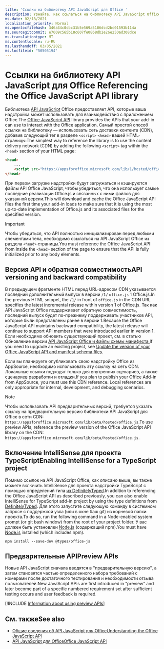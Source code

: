 ```yaml
---
title: 'Ссылки на библиотеку API JavaScript для Office '
description: Узнайте, как ссылаться на библиотеку API JavaScript Office и определения типов в надстройки.
ms.date: 02/18/2021
localization_priority: Normal
ms.openlocfilehash: 346a34c0cbc31b5e569a5106dcd2bc01593b114a
ms.sourcegitcommit: e7009c565b18c607fe0868db2e26e250ad308dce
ms.translationtype: MT
ms.contentlocale: ru-RU
ms.lasthandoff: 03/05/2021
ms.locfileid: "50505194"
---
```

# <a name="referencing-the-office-javascript-api-library"></a><span data-ttu-id="2946a-103">Ссылки на библиотеку API JavaScript для Office </span><span class="sxs-lookup"><span data-stu-id="2946a-103">Referencing the Office JavaScript API library</span></span>

<span data-ttu-id="2946a-104">Библиотека [API JavaScript](../reference/javascript-api-for-office.md) Office предоставляет API, которые ваша надстройка может использовать для взаимодействия с приложением Office.</span><span class="sxs-lookup"><span data-stu-id="2946a-104">The [Office JavaScript API](../reference/javascript-api-for-office.md) library provides the APIs that your add-in can use to interact with the Office application.</span></span> <span data-ttu-id="2946a-105">Самый простой способ ссылки на библиотеку — использовать сеть доставки контента (CDN), добавив следующий тег в разделе `<script>` `<head>` вашей HTML-страницы:</span><span class="sxs-lookup"><span data-stu-id="2946a-105">The simplest way to reference the library is to use the content delivery network (CDN) by adding the following `<script>` tag within the `<head>` section of your HTML page:</span></span>  

```html
<head>
    ...
    <script src="https://appsforoffice.microsoft.com/lib/1/hosted/office.js" type="text/javascript"></script>
</head>
```

<span data-ttu-id="2946a-106">При первом загрузке надстройки будут загружаться и кэшируются файлы API Office JavaScript, чтобы убедиться, что она использует самые последние реализации Office.js и связанных с ними файлов для указанной версии.</span><span class="sxs-lookup"><span data-stu-id="2946a-106">This will download and cache the Office JavaScript API files the first time your add-in loads to make sure that it is using the most up-to-date implementation of Office.js and its associated files for the specified version.</span></span>

> [!IMPORTANT]
> <span data-ttu-id="2946a-107">Чтобы убедиться, что API полностью инициализирован перед любыми элементами тела, необходимо ссылаться на API JavaScript Office из раздела `<head>` страницы.</span><span class="sxs-lookup"><span data-stu-id="2946a-107">You must reference the Office JavaScript API from inside the `<head>` section of the page to ensure that the API is fully initialized prior to any body elements.</span></span>

## <a name="api-versioning-and-backward-compatibility"></a><span data-ttu-id="2946a-108">Версия API и обратная совместимость</span><span class="sxs-lookup"><span data-stu-id="2946a-108">API versioning and backward compatibility</span></span>

<span data-ttu-id="2946a-109">В предыдущем фрагменте HTML перед URL-адресом CDN указывается последний дополнительный выпуск в версии `/1/` `office.js` 1 Office.js.</span><span class="sxs-lookup"><span data-stu-id="2946a-109">In the previous HTML snippet, the `/1/` in front of `office.js` in the CDN URL specifies the latest incremental release within version 1 of Office.js.</span></span> <span data-ttu-id="2946a-110">Так как API JavaScript Office поддерживает обратную совместимость, последний выпуск будет по-прежнему поддерживать участников API, которые были представлены ранее в версии 1.</span><span class="sxs-lookup"><span data-stu-id="2946a-110">Because the Office JavaScript API maintains backward compatibility, the latest release will continue to support API members that were introduced earlier in version 1.</span></span> <span data-ttu-id="2946a-111">Если необходимо обновить существующий проект, см. в статью Обновление версии [API JavaScript Office и файлы схемы манифеста.](update-your-javascript-api-for-office-and-manifest-schema-version.md)</span><span class="sxs-lookup"><span data-stu-id="2946a-111">If you need to upgrade an existing project, see [Update the version of your Office JavaScript API and manifest schema files](update-your-javascript-api-for-office-and-manifest-schema-version.md).</span></span> 

<span data-ttu-id="2946a-p103">Если вы планируете опубликовать свою надстройку Office из AppSource, необходимо использовать эту ссылку на сеть CDN. Локальные ссылки подходят только для внутренних сценариев, а также сценариев разработки и отладки.</span><span class="sxs-lookup"><span data-stu-id="2946a-p103">If you plan to publish your Office Add-in from AppSource, you must use this CDN reference. Local references are only appropriate for internal, development, and debugging scenarios.</span></span>

> [!NOTE]
> <span data-ttu-id="2946a-114">Чтобы использовать API предварительных версий, требуется указать ссылку на предварительную версию библиотеки API JavaScript для Office в сети CDN: `https://appsforoffice.microsoft.com/lib/beta/hosted/office.js`.</span><span class="sxs-lookup"><span data-stu-id="2946a-114">To use preview APIs, reference the preview version of the Office JavaScript API library on the CDN: `https://appsforoffice.microsoft.com/lib/beta/hosted/office.js`.</span></span>

## <a name="enabling-intellisense-for-a-typescript-project"></a><span data-ttu-id="2946a-115">Включение IntelliSense для проекта TypeScript</span><span class="sxs-lookup"><span data-stu-id="2946a-115">Enabling IntelliSense for a TypeScript project</span></span>

<span data-ttu-id="2946a-116">Помимо ссылок на API JavaScript Office, как описано выше, вы также можете включить IntelliSense для проекта надстройки TypeScript с помощью определений типа [из DefinitelyTyped](https://github.com/DefinitelyTyped/DefinitelyTyped/tree/master/types/office-js).</span><span class="sxs-lookup"><span data-stu-id="2946a-116">In addition to referencing the Office JavaScript API as described previously, you can also enable IntelliSense for TypeScript add-in project by using the type definitions from [DefinitelyTyped](https://github.com/DefinitelyTyped/DefinitelyTyped/tree/master/types/office-js).</span></span> <span data-ttu-id="2946a-117">Для этого запустите следующую команду в системном запросе с поддержкой узла (или в окне баш git) из корневой папки проекта.</span><span class="sxs-lookup"><span data-stu-id="2946a-117">To do so, run the following command in a Node-enabled system prompt (or git bash window) from the root of your project folder.</span></span> <span data-ttu-id="2946a-118">У вас должен быть установлен [Node.js](https://nodejs.org) (содержащий npm).</span><span class="sxs-lookup"><span data-stu-id="2946a-118">You must have [Node.js](https://nodejs.org) installed (which includes npm).</span></span>

```command&nbsp;line
npm install --save-dev @types/office-js
```

## <a name="preview-apis"></a><span data-ttu-id="2946a-119">Предварительные API</span><span class="sxs-lookup"><span data-stu-id="2946a-119">Preview APIs</span></span>

<span data-ttu-id="2946a-120">Новые API JavaScript сначала вводятся в "предварительную версию", а затем становятся частью определенного набора требований с номерами после достаточного тестирования и необходимости отзыва пользователей.</span><span class="sxs-lookup"><span data-stu-id="2946a-120">New JavaScript APIs are first introduced in "preview" and later become part of a specific numbered requirement set after sufficient testing occurs and user feedback is required.</span></span>

[!INCLUDE [Information about using preview APIs](../includes/using-preview-apis-host.md)]

## <a name="see-also"></a><span data-ttu-id="2946a-121">См. также</span><span class="sxs-lookup"><span data-stu-id="2946a-121">See also</span></span>

- [<span data-ttu-id="2946a-122">Общие сведения об API JavaScript для Office</span><span class="sxs-lookup"><span data-stu-id="2946a-122">Understanding the Office JavaScript API</span></span>](understanding-the-javascript-api-for-office.md)
- [<span data-ttu-id="2946a-123">API JavaScript для Office</span><span class="sxs-lookup"><span data-stu-id="2946a-123">Office JavaScript API</span></span>](../reference/javascript-api-for-office.md)
